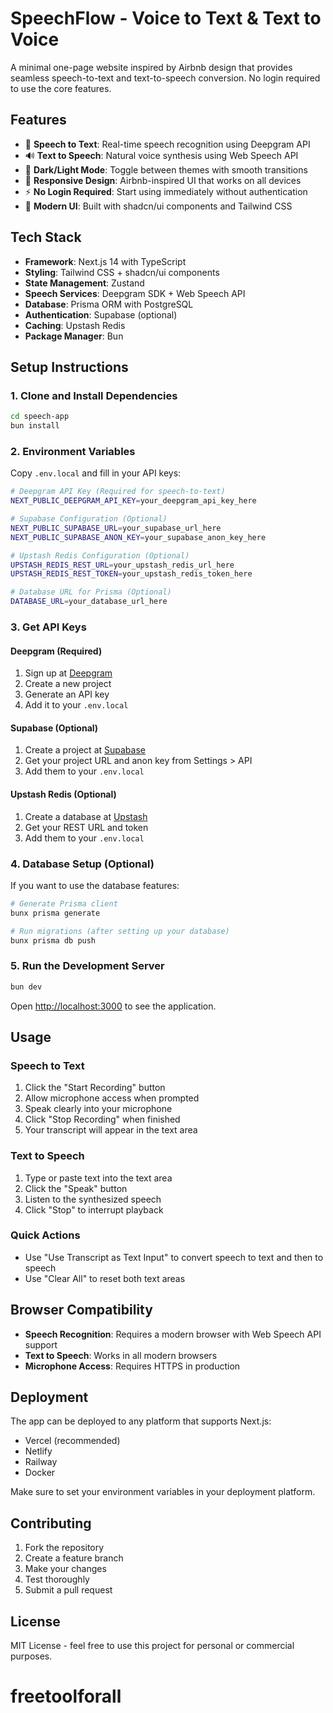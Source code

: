 # SpeechFlow - Voice to Text & Text to Voice

A minimal one-page website inspired by Airbnb design that provides seamless speech-to-text and text-to-speech conversion. No login required to use the core features.

## Features

- 🎤 **Speech to Text**: Real-time speech recognition using Deepgram API
- 🔊 **Text to Speech**: Natural voice synthesis using Web Speech API
- 🌙 **Dark/Light Mode**: Toggle between themes with smooth transitions
- 📱 **Responsive Design**: Airbnb-inspired UI that works on all devices
- ⚡ **No Login Required**: Start using immediately without authentication
- 🎨 **Modern UI**: Built with shadcn/ui components and Tailwind CSS

## Tech Stack

- **Framework**: Next.js 14 with TypeScript
- **Styling**: Tailwind CSS + shadcn/ui components
- **State Management**: Zustand
- **Speech Services**: Deepgram SDK + Web Speech API
- **Database**: Prisma ORM with PostgreSQL
- **Authentication**: Supabase (optional)
- **Caching**: Upstash Redis
- **Package Manager**: Bun

## Setup Instructions

### 1. Clone and Install Dependencies

```bash
cd speech-app
bun install
```

### 2. Environment Variables

Copy `.env.local` and fill in your API keys:

```bash
# Deepgram API Key (Required for speech-to-text)
NEXT_PUBLIC_DEEPGRAM_API_KEY=your_deepgram_api_key_here

# Supabase Configuration (Optional)
NEXT_PUBLIC_SUPABASE_URL=your_supabase_url_here
NEXT_PUBLIC_SUPABASE_ANON_KEY=your_supabase_anon_key_here

# Upstash Redis Configuration (Optional)
UPSTASH_REDIS_REST_URL=your_upstash_redis_url_here
UPSTASH_REDIS_REST_TOKEN=your_upstash_redis_token_here

# Database URL for Prisma (Optional)
DATABASE_URL=your_database_url_here
```

### 3. Get API Keys

#### Deepgram (Required)

1. Sign up at [Deepgram](https://deepgram.com/)
2. Create a new project
3. Generate an API key
4. Add it to your `.env.local`

#### Supabase (Optional)

1. Create a project at [Supabase](https://supabase.com/)
2. Get your project URL and anon key from Settings > API
3. Add them to your `.env.local`

#### Upstash Redis (Optional)

1. Create a database at [Upstash](https://upstash.com/)
2. Get your REST URL and token
3. Add them to your `.env.local`

### 4. Database Setup (Optional)

If you want to use the database features:

```bash
# Generate Prisma client
bunx prisma generate

# Run migrations (after setting up your database)
bunx prisma db push
```

### 5. Run the Development Server

```bash
bun dev
```

Open [http://localhost:3000](http://localhost:3000) to see the application.

## Usage

### Speech to Text

1. Click the "Start Recording" button
2. Allow microphone access when prompted
3. Speak clearly into your microphone
4. Click "Stop Recording" when finished
5. Your transcript will appear in the text area

### Text to Speech

1. Type or paste text into the text area
2. Click the "Speak" button
3. Listen to the synthesized speech
4. Click "Stop" to interrupt playback

### Quick Actions

- Use "Use Transcript as Text Input" to convert speech to text and then to speech
- Use "Clear All" to reset both text areas

## Browser Compatibility

- **Speech Recognition**: Requires a modern browser with Web Speech API support
- **Text to Speech**: Works in all modern browsers
- **Microphone Access**: Requires HTTPS in production

## Deployment

The app can be deployed to any platform that supports Next.js:

- Vercel (recommended)
- Netlify
- Railway
- Docker

Make sure to set your environment variables in your deployment platform.

## Contributing

1. Fork the repository
2. Create a feature branch
3. Make your changes
4. Test thoroughly
5. Submit a pull request

## License

MIT License - feel free to use this project for personal or commercial purposes.
# freetoolforall
